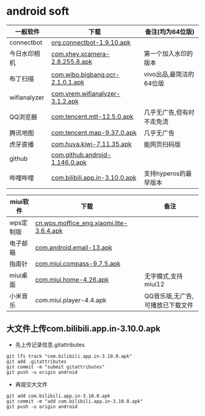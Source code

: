 # android soft

|一般软件|下载|备注(均为64位版)|
|-|-|-|
|connectbot|[org.connectbot-1.9.10.apk](./org.connectbot-1.9.10.apk)|
|今日水印相机|[com.xhey.xcamera-2.8.255.8.apk](./com.xhey.xcamera-2.8.255.8.apk)|第一个加入水印的版本|
|布丁扫描|[com.wibo.bigbang.ocr-2.1.0.1.apk](./com.wibo.bigbang.ocr-2.1.0.1.apk)|vivo出品,最简洁的64位版|
|wifianalyzer|[com.vrem.wifianalyzer-3.1.2.apk](./com.vrem.wifianalyzer-3.1.2.apk)|
|QQ浏览器|[com.tencent.mtt-12.5.0.apk](./com.tencent.mtt-12.5.0.apk)|几乎无广告,但有时不走免流|
|腾讯地图|[com.tencent.map-9.37.0.apk](./com.tencent.map-9.37.0.apk)|几乎无广告|
|虎牙直播|[com.huya.kiwi-7.11.35.apk](./com.huya.kiwi-7.11.35.apk)|能网页扫码版|
|github|[com.github.android-1.146.0.apk](./com.github.android-1.146.0.apk)|
|哔哩哔哩|[com.bilibili.app.in-3.10.0.apk](./com.bilibili.app.in-3.10.0.apk)|支持hyperos的最早版本|

|miui软件|下载|备注|
|-|-|-|
|wps定制版|[cn.wps.moffice_eng.xiaomi.lite-3.6.4.apk](./miui/cn.wps.moffice_eng.xiaomi.lite-3.6.4.apk)||
|电子邮箱|[com.android.email-13.apk](./miui/com.android.email-13.apk)||
|指南针|[com.miui.compass-9.7.5.apk](./miui/com.miui.compass-9.7.5.apk)||
|miui桌面|[com.miui.home-4.26.apk](./miui/com.miui.home-4.26.apk)|无字模式,支持miui12|
|小米音乐|com.miui.player-4.4.apk|QQ音乐版,无广告,可播放已下载文件|


## 大文件上传com.bilibili.app.in-3.10.0.apk
* 先上传记录信息.gitattributes
```
git lfs track "com.bilibili.app.in-3.10.0.apk"
git add .gitattributes
git commit -m "submit gitattributes"
git push -u origin android 
```
* 再提交大文件
```
git add com.bilibili.app.in-3.10.0.apk
git commit -m "add com.bilibili.app.in-3.10.0.apk"
git push -u origin android
```



